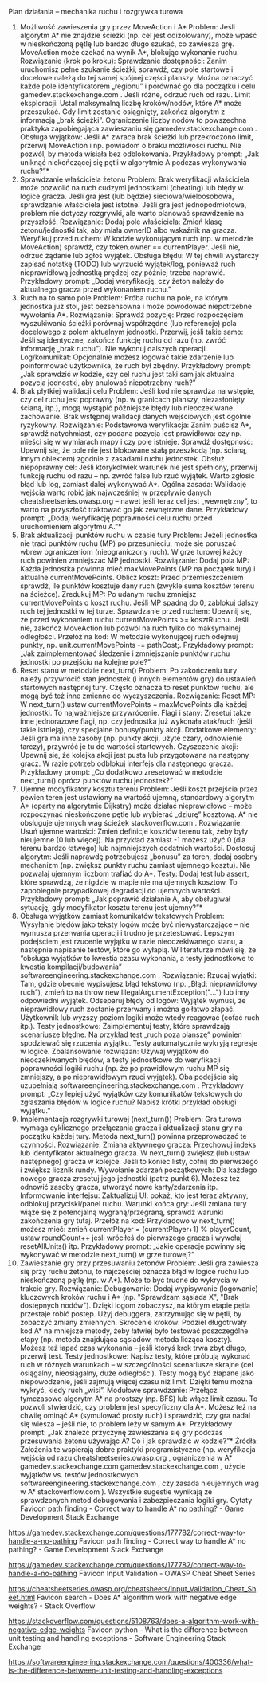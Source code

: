 Plan działania – mechanika ruchu i rozgrywka turowa
1. Możliwość zawieszenia gry przez MoveAction i A*
Problem: Jeśli algorytm A* nie znajdzie ścieżki (np. cel jest odizolowany), może wpaść w nieskończoną pętlę lub bardzo długo szukać, co zawiesza grę. MoveAction może czekać na wynik A*, blokując wykonanie ruchu.
Rozwiązanie (krok po kroku):
Sprawdzanie dostępności: Zanim uruchomisz pełne szukanie ścieżki, sprawdź, czy pole startowe i docelowe należą do tej samej spójnej części planszy. Można oznaczyć każde pole identyfikatorem „regionu” i porównać go dla początku i celu
gamedev.stackexchange.com
. Jeśli różne, odrzuć ruch od razu.
Limit eksploracji: Ustal maksymalną liczbę kroków/nodów, które A* może przeszukać. Gdy limit zostanie osiągnięty, zakończ algorytm z informacją „brak ścieżki”. Ograniczenie liczby nodów to powszechna praktyka zapobiegająca zawieszaniu się
gamedev.stackexchange.com
.
Obsługa wyjątków: Jeśli A* zwraca brak ścieżki lub przekroczono limit, przerwij MoveAction i np. powiadom o braku możliwości ruchu. Nie pozwól, by metoda wisiała bez odblokowania.
Przykładowy prompt: „Jak uniknąć niekończącej się pętli w algorytmie A podczas wykonywania ruchu?”*
2. Sprawdzanie właściciela żetonu
Problem: Brak weryfikacji właściciela może pozwolić na ruch cudzymi jednostkami (cheating) lub błędy w logice gracza. Jeśli gra jest (lub będzie) sieciowa/wieloosobowa, sprawdzanie właściciela jest istotne. Jeśli gra jest jednopodmiotowa, problem nie dotyczy rozgrywki, ale warto planować sprawdzenie na przyszłość.
Rozwiązanie:
Dodaj pole właściciela: Zmień klasę żetonu/jednostki tak, aby miała ownerID albo wskaźnik na gracza.
Weryfikuj przed ruchem: W kodzie wykonującym ruch (np. w metodzie MoveAction) sprawdź, czy token.owner == currentPlayer. Jeśli nie, odrzuć żądanie lub zgłoś wyjątek.
Obsługa błędu: W tej chwili wystarczy zapisać notatkę (TODO) lub wyrzucić wyjątek/log, ponieważ ruch nieprawidłową jednostką prędzej czy później trzeba naprawić.
Przykładowy prompt: „Dodaj weryfikację, czy żeton należy do aktualnego gracza przed wykonaniem ruchu.”
3. Ruch na to samo pole
Problem: Próba ruchu na pole, na którym jednostka już stoi, jest bezsensowna i może powodować niepotrzebne wywołania A*.
Rozwiązanie:
Sprawdź pozycję: Przed rozpoczęciem wyszukiwania ścieżki porównaj współrzędne (lub referencje) pola docelowego z polem aktualnym jednostki.
Przerwij, jeśli takie samo: Jeśli są identyczne, zakończ funkcję ruchu od razu (np. zwróć informację „brak ruchu”). Nie wykonuj dalszych operacji.
Log/komunikat: Opcjonalnie możesz logować takie zdarzenie lub poinformować użytkownika, że ruch był zbędny.
Przykładowy prompt: „Jak sprawdzić w kodzie, czy cel ruchu jest taki sam jak aktualna pozycja jednostki, aby anulować niepotrzebny ruch?”
4. Brak płytkiej walidacji celu
Problem: Jeśli kod nie sprawdza na wstępie, czy cel ruchu jest poprawny (np. w granicach planszy, niezasłonięty ścianą, itp.), mogą wystąpić późniejsze błędy lub nieoczekiwane zachowanie. Brak wstępnej walidacji danych wejściowych jest ogólnie ryzykowny.
Rozwiązanie:
Podstawowa weryfikacja: Zanim puścisz A*, sprawdź natychmiast, czy podana pozycja jest prawidłowa: czy np. mieści się w wymiarach mapy i czy pole istnieje.
Sprawdź dostępność: Upewnij się, że pole nie jest blokowane stałą przeszkodą (np. ścianą, innym obiektem) zgodnie z zasadami ruchu jednostek.
Obsłuż niepoprawny cel: Jeśli którykolwiek warunek nie jest spełniony, przerwij funkcję ruchu od razu – np. zwróć false lub rzuć wyjątek. Warto zgłosić błąd lub log, zamiast dalej wykonywać A*.
Ogólna zasada: Walidację wejścia warto robić jak najwcześniej w przepływie danych
cheatsheetseries.owasp.org
 – nawet jeśli teraz cel jest „wewnętrzny”, to warto na przyszłość traktować go jak zewnętrzne dane.
Przykładowy prompt: „Dodaj weryfikację poprawności celu ruchu przed uruchomieniem algorytmu A.”*
5. Brak aktualizacji punktów ruchu w czasie tury
Problem: Jeżeli jednostka nie traci punktów ruchu (MP) po przesunięciu, może się poruszać wbrew ograniczeniom (nieograniczony ruch). W grze turowej każdy ruch powinien zmniejszać MP jednostki.
Rozwiązanie:
Dodaj pola MP: Każda jednostka powinna mieć maxMovePoints (MP na początek tury) i aktualne currentMovePoints.
Oblicz koszt: Przed przemieszczeniem sprawdź, ile punktów kosztuje dany ruch (zwykle suma kosztów terenu na ścieżce).
Zredukuj MP: Po udanym ruchu zmniejsz currentMovePoints o koszt ruchu. Jeśli MP spadną do 0, zablokuj dalszy ruch tej jednostki w tej turze.
Sprawdzanie przed ruchem: Upewnij się, że przed wykonaniem ruchu currentMovePoints >= kosztRuchu. Jeśli nie, zakończ MoveAction lub pozwól na ruch tylko do maksymalnej odległości.
Przełóż na kod: W metodzie wykonującej ruch odejmuj punkty, np. unit.currentMovePoints -= pathCost;.
Przykładowy prompt: „Jak zaimplementować śledzenie i zmniejszanie punktów ruchu jednostki po przejściu na kolejne pole?”
6. Reset stanu w metodzie next_turn()
Problem: Po zakończeniu tury należy przywrócić stan jednostek (i innych elementów gry) do ustawień startowych następnej tury. Często oznacza to reset punktów ruchu, ale mogą być też inne zmienne do wyczyszczenia.
Rozwiązanie:
Reset MP: W next_turn() ustaw currentMovePoints = maxMovePoints dla każdej jednostki. To najważniejsze przywrócenie.
Flagi i stany: Zresetuj także inne jednorazowe flagi, np. czy jednostka już wykonała atak/ruch (jeśli takie istnieją), czy specjalne bonusy/punkty akcji.
Dodatkowe elementy: Jeśli gra ma inne zasoby (np. punkty akcji, użyte czary, odnowienie tarczy), przywróć je tu do wartości startowych.
Czyszczenie akcji: Upewnij się, że kolejka akcji jest pusta lub przygotowana na następny gracz. W razie potrzeb odblokuj interfejs dla następnego gracza.
Przykładowy prompt: „Co dodatkowo zresetować w metodzie next_turn() oprócz punktów ruchu jednostek?”
7. Ujemne modyfikatory kosztu terenu
Problem: Jeśli koszt przejścia przez pewien teren jest ustawiony na wartość ujemną, standardowy algorytm A* (oparty na algorytmie Dijkstry) może działać nieprawidłowo – może rozpoczynać nieskończone pętle lub wybierać „dziurę” kosztową. A* nie obsługuje ujemnych wag ścieżek
stackoverflow.com
.
Rozwiązanie:
Usuń ujemne wartości: Zmień definicje kosztów terenu tak, żeby były nieujemne (0 lub więcej). Na przykład zamiast -1 możesz użyć 0 (dla terenu bardzo łatwego) lub najmniejszych dodatnich wartości.
Dostosuj algorytm: Jeśli naprawdę potrzebujesz „bonusu” za teren, dodaj osobny mechanizm (np. zwiększ punkty ruchu zamiast ujemnego kosztu). Nie pozwalaj ujemnym liczbom trafiać do A*.
Testy: Dodaj test lub assert, które sprawdzą, że nigdzie w mapie nie ma ujemnych kosztów. To zapobiegnie przypadkowej degradacji do ujemnych wartości.
Przykładowy prompt: „Jak poprawić działanie A, aby obsługiwał sytuację, gdy modyfikator kosztu terenu jest ujemny?”*
8. Obsługa wyjątków zamiast komunikatów tekstowych
Problem: Wysyłanie błędów jako teksty logów może być niewystarczające – nie wymusza przerwania operacji i trudno je przetestować. Lepszym podejściem jest rzucenie wyjątku w razie nieoczekiwanego stanu, a następnie napisanie testów, które go wyłapią. W literaturze mówi się, że “obsługa wyjątków to kwestia czasu wykonania, a testy jednostkowe to kwestia kompilacji/budowania”
softwareengineering.stackexchange.com
.
Rozwiązanie:
Rzucaj wyjątki: Tam, gdzie obecnie wypisujesz błąd tekstowo (np. „Błąd: nieprawidłowy ruch”), zmień to na throw new IllegalArgumentException("...") lub inny odpowiedni wyjątek.
Odseparuj błędy od logów: Wyjątek wymusi, że nieprawidłowy ruch zostanie przerwany i można go łatwo złapać. Użytkownik lub wyższy poziom logiki może wtedy reagować (cofać ruch itp.).
Testy jednostkowe: Zaimplementuj testy, które sprawdzają scenariusze błędne. Na przykład test „ruch poza planszę” powinien spodziewać się rzucenia wyjątku. Testy automatycznie wykryją regresje w logice.
Zbalansowanie rozwiązań: Używaj wyjątków do nieoczekiwanych błędów, a testy jednostkowe do weryfikacji poprawności logiki ruchu (np. że po prawidłowym ruchu MP się zmniejszy, a po nieprawidłowym rzuci wyjątek). Oba podejścia się uzupełniają
softwareengineering.stackexchange.com
.
Przykładowy prompt: „Czy lepiej użyć wyjątków czy komunikatów tekstowych do zgłaszania błędów w logice ruchu? Napisz krótki przykład obsługi wyjątku.”
9. Implementacja rozgrywki turowej (next_turn())
Problem: Gra turowa wymaga cyklicznego przełączania gracza i aktualizacji stanu gry na początku każdej tury. Metoda next_turn() powinna przeprowadzać te czynności.
Rozwiązanie:
Zmiana aktywnego gracza: Przechowuj indeks lub identyfikator aktualnego gracza. W next_turn() zwiększ (lub ustaw następnego) gracza w kolejce. Jeśli to koniec listy, cofnij do pierwszego i zwiększ licznik rundy.
Wywołanie zdarzeń początkowych: Dla każdego nowego gracza zresetuj jego jednostki (patrz punkt 6). Możesz też odnowić zasoby gracza, utworzyć nowe karty/zdarzenia itp.
Informowanie interfejsu: Zaktualizuj UI: pokaż, kto jest teraz aktywny, odblokuj przyciski/panel ruchu.
Warunki końca gry: Jeśli zmiana tury wiąże się z potencjalną wygraną/przegraną, sprawdź warunki zakończenia gry tutaj.
Przełóż na kod: Przykładowo w next_turn() możesz mieć: zmień currentPlayer = (currentPlayer+1) % playerCount, ustaw roundCount++ jeśli wróciłeś do pierwszego gracza i wywołaj resetAllUnits() itp.
Przykładowy prompt: „Jakie operacje powinny się wykonywać w metodzie next_turn() w grze turowej?”
10. Zawieszanie gry przy przesuwaniu żetonów
Problem: Jeśli gra zawiesza się przy ruchu żetonu, to najczęściej oznacza błąd w logice ruchu lub nieskończoną pętlę (np. w A*). Może to być trudne do wykrycia w trakcie gry.
Rozwiązanie:
Debugowanie: Dodaj wypisywanie (logowanie) kluczowych kroków ruchu i A* (np. "Sprawdzam sąsiada X", "Brak dostępnych nodów"). Dzięki logom zobaczysz, na którym etapie pętla przestaje robić postęp. Użyj debuggera, zatrzymując się w pętli, by zobaczyć zmiany zmiennych.
Skrócenie kroków: Podziel długotrwały kod A* na mniejsze metody, żeby łatwiej było testować poszczególne etapy (np. metoda znajdująca sąsiadów, metoda licząca koszty). Możesz też łapać czas wykonania – jeśli któryś krok trwa zbyt długo, przerwij test.
Testy jednostkowe: Napisz testy, które próbują wykonać ruch w różnych warunkach – w szczególności scenariusze skrajne (cel osiągalny, nieosiągalny, duże odległości). Testy mogą być złapane jako niepowodzenie, jeśli zajmują więcej czasu niż limit. Dzięki temu można wykryć, kiedy ruch „wisi”.
Modułowe sprawdzanie: Przełącz tymczasowo algorytm A* na prostszy (np. BFS) lub włącz limit czasu. To pozwoli stwierdzić, czy problem jest specyficzny dla A*. Możesz też na chwilę ominąć A* (symulować prosty ruch) i sprawdzić, czy gra nadal się wiesza – jeśli nie, to problem leży w samym A*.
Przykładowy prompt: „Jak znaleźć przyczynę zawieszania się gry podczas przesuwania żetonu używając A? Co i jak sprawdzić w kodzie?”*
Źródła: Założenia te wspierają dobre praktyki programistyczne (np. weryfikacja wejścia od razu
cheatsheetseries.owasp.org
, ograniczenia w A*
gamedev.stackexchange.com
gamedev.stackexchange.com
, użycie wyjątków vs. testów jednostkowych
softwareengineering.stackexchange.com
, czy zasada nieujemnych wag w A*
stackoverflow.com
). Wszystkie sugestie wynikają ze sprawdzonych metod debugowania i zabezpieczania logiki gry.
Cytaty
Favicon
path finding - Correct way to handle A* no pathing? - Game Development Stack Exchange

https://gamedev.stackexchange.com/questions/177782/correct-way-to-handle-a-no-pathing
Favicon
path finding - Correct way to handle A* no pathing? - Game Development Stack Exchange

https://gamedev.stackexchange.com/questions/177782/correct-way-to-handle-a-no-pathing
Favicon
Input Validation - OWASP Cheat Sheet Series

https://cheatsheetseries.owasp.org/cheatsheets/Input_Validation_Cheat_Sheet.html
Favicon
search - Does A* algorithm work with negative edge weights? - Stack Overflow

https://stackoverflow.com/questions/5108763/does-a-algorithm-work-with-negative-edge-weights
Favicon
python - What is the difference between unit testing and handling exceptions - Software Engineering Stack Exchange

https://softwareengineering.stackexchange.com/questions/400336/what-is-the-difference-between-unit-testing-and-handling-exceptions